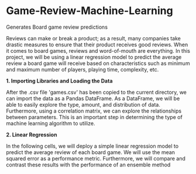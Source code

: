 # Game-Review-Machine-Learning
Generates Board game review predictions

Reviews can make or break a product; as a result, many companies take drastic measures to ensure that their product receives good reviews. When it comes to board games, reviews and word-of-mouth are everything. In this project, we will be using a linear regression model to predict the average review a board game will receive based on characteristics such as minimum and maximum number of players, playing time, complexity, etc.


<strong>1. Importing Libraries and Loading the Data</strong>

After the .csv file 'games.csv' has been copied to the current directory, we can import the data as a Pandas DataFrame. As a DataFrame, we will be able to easily explore the type, amount, and distribution of data. Furthermore, using a correlation matrix, we can explore the relationships between parameters. This is an important step in determining the type of machine learning algorithm to utilize.

<strong>2. Linear Regression</strong>

In the following cells, we will deploy a simple linear regression model to predict the average review of each board game. We will use the mean squared error as a performance metric. Furthermore, we will compare and contrast these results with the performance of an ensemble method
